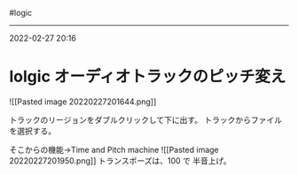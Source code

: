 #logic 

---
2022-02-27  20:16

# lolgic  オーディオトラックのピッチ変え

![[Pasted image 20220227201644.png]]

トラックのリージョンをダブルクリックして下に出す。
トラックからファイルを選択する。

そこからの機能->Time and Pitch machine
![[Pasted image 20220227201950.png]]
トランスポーズは、100 で 半音上げ。

